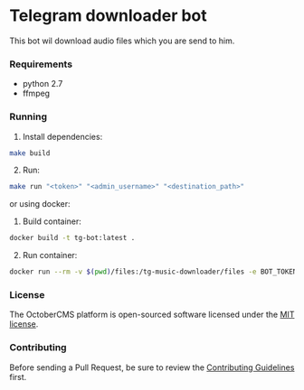 # Telegram downloader bot

This bot wil download audio files which you are send to him.

### Requirements
* python 2.7
* ffmpeg

### Running
1) Install dependencies:
```bash
make build
```
2) Run:
```bash
make run "<token>" "<admin_username>" "<destination_path>"
```

or using docker:
1) Build container:
```bash
docker build -t tg-bot:latest .
```
2) Run container:
```bash
docker run --rm -v $(pwd)/files:/tg-music-downloader/files -e BOT_TOKEN='<tg_bot_token>' -e BOT_ADMIN='<tg_username>' -e BOT_DESTINATION='./files' tg-bot
```

### License

The OctoberCMS platform is open-sourced software licensed under the [MIT license](https://opensource.org/licenses/MIT).

### Contributing

Before sending a Pull Request, be sure to review the [Contributing Guidelines](CONTRIBUTING.md) first.